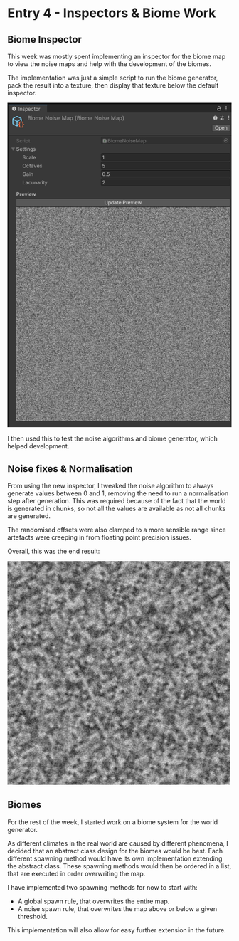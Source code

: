 # Entry 4 - Inspectors & Biome Work
## Biome Inspector
This week was mostly spent implementing an inspector for the biome map to view the noise maps
and help with the development of the biomes.

The implementation was just a simple script to run the biome generator,
pack the result into a texture, then display that texture below the default inspector.

![Biome Inspector](./entry4/biome_inspector.png)

I then used this to test the noise algorithms and biome generator, which helped development.

## Noise fixes & Normalisation
From using the new inspector, I tweaked the noise algorithm to always generate values between 0 and 1,
removing the need to run a normalisation step after generation.
This was required because of the fact that the world is generated in chunks,
so not all the values are available as not all chunks are generated.

The randomised offsets were also clamped to a more sensible range
since artefacts were creeping in from floating point precision issues.

Overall, this was the end result:

![Final Noise](./entry4/final_noise.png)

## Biomes
For the rest of the week, I started work on a biome system for the world generator.

As different climates in the real world are caused by different phenomena,
I decided that an abstract class design for the biomes would be best.
Each different spawning method would have its own implementation extending the abstract class.
These spawning methods would then be ordered in a list,
that are executed in order overwriting the map.

I have implemented two spawning methods for now to start with:
* A global spawn rule, that overwrites the entire map.
* A noise spawn rule, that overwrites the map above or below a given threshold.

This implementation will also allow for easy further extension in the future.
